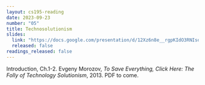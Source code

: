```yaml
---
layout: cs195-reading
date: 2023-09-23
number: "05"
title: Technosolutionism
slides:
  link: "https://docs.google.com/presentation/d/12Xz6n8e__rgpKIdO3RNIsoS_KsmNeAIpHBHY6mWU-1s/edit#slide=id.g1f165ddcf1e_0_140"
  released: false
readings_released: false
---
```


Introduction, Ch.1-2. Evgeny Morozov, _To Save Everything, Click Here: The Folly of Technology Solutionism_, 2013. PDF to come.
